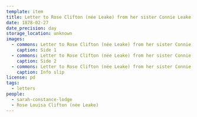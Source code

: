 ```yaml
---
template: item
title: Letter to Rose Clifton (née Leake) from her sister Connie Leake
date: 1878-02-27
date_precision: day
storage_location: unknown
images:
  - commons: Letter to Rose Clifton (née Leake) from her sister Connie Leake, 1878-02-28 (side 1).tif
    caption: Side 1
  - commons: Letter to Rose Clifton (née Leake) from her sister Connie Leake, 1878-02-29 (side 2).tif
    caption: Side 2
  - commons: Letter to Rose Clifton (née Leake) from her sister Connie Leake, 1878-02-27 (slip).tif
    caption: Info slip
license: pd
tags:
  - letters
people:
  - sarah-constance-lodge
  - Rose Louisa Clifton (née Leake)
---
```

